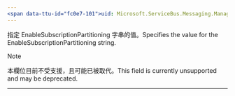 ```yaml
---
<span data-ttu-id="fc0e7-101">uid: Microsoft.ServiceBus.Messaging.ManagementStrings.EnableSubscriptionPartitioning summary: \*content</span><span class="sxs-lookup"><span data-stu-id="fc0e7-101">uid: Microsoft.ServiceBus.Messaging.ManagementStrings.EnableSubscriptionPartitioning summary: \*content</span></span>
---
```


<span data-ttu-id="fc0e7-102">指定 EnableSubscriptionPartitioning 字串的值。</span><span class="sxs-lookup"><span data-stu-id="fc0e7-102">Specifies the value for the EnableSubscriptionPartitioning string.</span></span> 

> [!NOTE]
> <span data-ttu-id="fc0e7-103">本欄位目前不受支援，且可能已被取代。</span><span class="sxs-lookup"><span data-stu-id="fc0e7-103">This field is currently unsupported and may be deprecated.</span></span>

---

